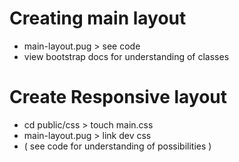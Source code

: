 # Creating main layout

- main-layout.pug > see code
- view bootstrap docs for understanding of classes

# Create Responsive layout

- cd public/css > touch main.css
- main-layout.pug > link dev css
- ( see code for understanding of possibilities )
